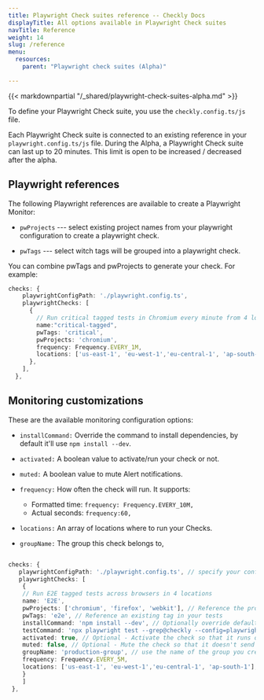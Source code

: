 ```yaml
---
title: Playwright Check suites reference -- Checkly Docs
displayTitle: All options available in Playwright Check suites
navTitle: Reference
weight: 14
slug: /reference
menu:
  resources:
    parent: "Playwright check suites (Alpha)"

---
```


{{< markdownpartial "/_shared/playwright-check-suites-alpha.md" >}}

To define your Playwright Check suite, you use the `checkly.config.ts/js` file.

Each Playwright Check suite is connected to an existing reference in your `playwright.config.ts/js` file. 
During the Alpha, a Playwright Check suite can last up to 20 minutes. This limit is open to be increased / decreased after the alpha.

## Playwright references

The following Playwright references are available to create a Playwright Monitor:

* `pwProjects` --- select existing project names from your playwright configuration to create a playwright check.

* `pwTags` --- select witch tags will be grouped into a playwright check.

You can combine pwTags and pwProjects to generate your check. For example: 

```typescript {title="checkly.config.ts"}
checks: {
    playwrightConfigPath: './playwright.config.ts',
    playwrightChecks: [
      {
        // Run critical tagged tests in Chromium every minute from 4 locations
		name:"critical-tagged",
        pwTags: 'critical',
        pwProjects: 'chromium',
        frequency: Frequency.EVERY_1M,
		locations: ['us-east-1', 'eu-west-1','eu-central-1', 'ap-south-1'],
      },
    ],
  },
```

## Monitoring customizations

These are the available monitoring configuration options:

* `installCommand:` Override the command to install dependencies, by default it'll use `npm install --dev`.

* `activated:` A boolean value to activate/run your check or not.

* `muted:` A boolean value to mute Alert notifications.

* `frequency:` How often the check will run. It supports:
  * Formatted time: `frequency: Frequency.EVERY_10M,`
  * Actual seconds: `frequency:60,`

* `locations:` An array of locations where to run your Checks.

* `groupName:` The group this check belongs to,

```typescript {title="checkly.config.ts"}

checks: {
   playwrightConfigPath: './playwright.config.ts', // specify your config file
   playwrightChecks: [
    {
	// Run E2E tagged tests across browsers in 4 locations
	name: 'E2E',
	pwProjects: ['chromium', 'firefox', 'webkit'], // Reference the project or projects in playwright.config file
	pwTags: 'e2e', // Reference an existing tag in your tests
	installCommand: 'npm install --dev', // Optionally override default dependencies install command
	testCommand: 'npx playwright test --grep@checkly --config=playwright.foo.config.ts', //Optionally override the default test command
	activated: true, // Optional - Activate the check so that it runs on a schedule, true by default
	muted: false, // Optional - Mute the check so that it doesn't send alerts
	groupName: 'production-group', // use the name of the group you created
	frequency: Frequency.EVERY_5M,
	locations: ['us-east-1', 'eu-west-1','eu-central-1', 'ap-south-1'],
	}
    ]
 },
```
